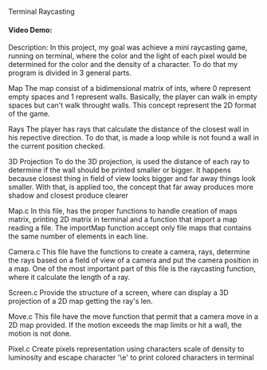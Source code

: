 Terminal Raycasting
#### Video Demo:  <URL HERE>

Description:
In this project, my goal was achieve a mini raycasting game, running on terminal,
where the color and the light of each pixel would be determined for the color and
the density of a character. To do that my program is divided in 3 general parts.

Map
The map consist of a bidimensional matrix of ints, where 0 represent empty spaces
and 1 represent walls. Basically, the player can walk in empty spaces but can't
walk throught walls. This concept represent the 2D format of the game.

Rays
The player has rays that calculate the distance of the closest wall in his
repective direction. To do that, is made a loop while is not found a wall
in the current position checked.

3D Projection
To do the 3D projection, is used the distance of each ray to determine if
the wall should be printed smaller or bigger. It happens because closest
thing in field of view looks bigger and far away things look smaller.
With that, is applied too, the concept that far away produces more shadow
and closest produce clearer


Map.c
In this file, has the proper functions to handle creation of maps matrix, printing 
2D matrix in terminal and a function that import a map reading a file. The importMap
function accept only file maps that contains the same number of elements in each
line.

Camera.c
This file have the functions to create a camera, rays, determine the rays based on
a field of view of a camera and put the camera position in a map. One of the most
important part of this file is the raycasting function, where it calculate the length
of a ray.

Screen.c
Provide the structure of a screen, where can display a 3D projection of a 2D map
getting the ray's len. 

Move.c
This file have the move function that permit that a camera move in a 2D map provided.
If the motion exceeds the map limits or hit a wall, the motion is not done.

Pixel.c
Create pixels representation using characters scale of density to luminosity
and escape character '\e' to print colored characters in terminal
